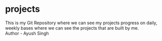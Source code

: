 # projects
This is my Git Repository where we can see my projects progress on daily, weekly bases where we can see the projects that are built by me.
<br>
Author - Ayush Singh
